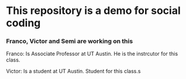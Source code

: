 # This repository is a demo for social coding

### Franco, Victor and Semi are working on this

Franco: Is Associate Professor at UT Austin. He is the instrcutor for this class.

Victor: Is a student at UT Austin. Student for this class.s